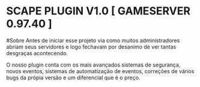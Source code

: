 # SCAPE PLUGIN V1.0 [ GAMESERVER 0.97.40 ]

#Sobre
Antes de iniciar esse projeto via como muitos administradores abriam seus servidores e logo fechavam por desanimo de ver tantas desgraças acontecendo.

O nosso plugin conta com os mais avançados sistemas de segurança, novos eventos, sistemas de automatização de eventos, correções de vários bugs da própia versão e um diferencial que é o preço.
